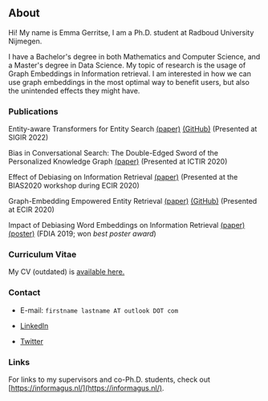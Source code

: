 ## About


Hi! My name is Emma Gerritse, I am a Ph.D. student at Radboud University Nijmegen. 

I have a Bachelor's degree in both Mathematics and Computer Science, and a Master's degree in Data Science. 
My topic of research is the usage of Graph Embeddings in Information retrieval. I am interested in how we can use graph embeddings in the most optimal way to benefit users, but also the unintended effects they might have. 

### Publications


Entity-aware Transformers for Entity Search [(paper)](http://emmagerritse.com/pdfs/sigir22.pdf)  [(GitHub)](https://github.com/informagi/EMBERT) (Presented at SIGIR 2022)

Bias in Conversational Search: The Double-Edged Sword of the Personalized Knowledge Graph [(paper)](http://emmagerritse.com/pdfs/biasinconversationalsearch.pdf) (Presented at ICTIR 2020)

Effect of Debiasing on Information Retrieval [(paper)](http://emmagerritse.com/pdfs/effect_of_debiasing_on_ir.pdf) (Presented at the BIAS2020 workshop during ECIR 2020)

Graph-Embedding Empowered Entity Retrieval [(paper)](http://emmagerritse.com/pdfs/GEEER.pdf) [(GitHub)](https://github.com/informagi/GEEER) (Presented at ECIR 2020)

Impact of Debiasing Word Embeddings on Information Retrieval [(paper)](http://emmagerritse.com/pdfs/FDIA_2019_paper.pdf) [(poster)](http://emmagerritse.com/pdfs/FDIA_2019_poster.pdf) (FDIA 2019; won *best poster award*)

### Curriculum Vitae 

My CV (outdated) is [available here.](http://emmagerritse.com/pdfs/CV_Emma_Gerritse_Short_Public.pdf)

### Contact

- E-mail: `firstname lastname AT outlook DOT com`

- [LinkedIn](https://www.linkedin.com/in/emma-gerritse-8b0713146/)

- [Twitter](https://twitter.com/emmagerritse)

### Links

For links to my supervisors and co-Ph.D. students, check out [https://informagus.nl/](https://informagus.nl/).

